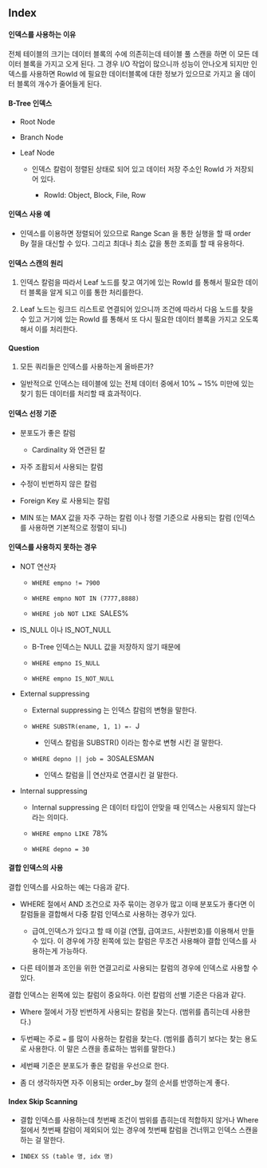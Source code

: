 ## Index 

#### 인덱스를 사용하는 이유 

전체 테이블의 크기는 데이터 블록의 수에 의존히는데 테이블 풀 스캔을 하면 이 모든 데이터 블록을 가지고 오게 된다. 그 경우 I/O 작업이
많으니까 성능이 안나오게 되지만 인덱스를 사용하면 RowId 에 필요한 데이터블록에 대한 정보가 있으므로 가지고 올 데이터 블록의 개수가 줄어들게 된다. 

#### B-Tree 인덱스
 
- Root Node

- Branch Node

- Leaf Node

  - 인덱스 칼럼이 정렬된 상태로 되어 있고 데이터 저장 주소인 RowId 가 저장되어 있다. 
  
    - RowId: Object, Block, File, Row
  
#### 인덱스 사용 예 
  
- 인덱스를 이용하면 정렬되어 있으므로 Range Scan 을 통한 실행을 할 때 order By 절을 대신할 수 있다. 그리고 최대나 최소 값을 통한 조뢰흘 할 때 유용하다. 

#### 인덱스 스캔의 원리

1. 인덱스 칼럼을 따라서 Leaf 노드를 찾고 여기에 있는 RowId 를 통해서 필요한 데이터 블록을 알게 되고 이를 통한 처리를한다.

2. Leaf 노드는 링크드 리스트로 연결되어 있으니까 조건에 따라서 다음 노드를 찾을 수 있고 거기에 있는 RowId 를 통해서 또 다시 필요한 데이터 블록을 가지고 오도록 해서 
이를 처리한다. 

#### Question 

1. 모든 쿼리들은 인덱스를 사용하는게 올바른가? 

- 일반적으로 인덱스는 테이블에 있는 전체 데이터 중에서 10% ~ 15% 미만에 있는 찾기 힘든 데이터를 처리할 때 효과적이다. 

#### 인덱스 선정 기준

- 분포도가 좋은 칼럼
  
  - Cardinality 와 연관된 칼

- 자주 조홥되서 사용되는 칼럼

- 수정이 빈번하지 않은 칼럼

- Foreign Key 로 사용되는 칼럼

- MIN 또는 MAX 값을 자주 구하는 칼럼 이나 정렬 기준으로 사용되는 칼럼 (인덱스를 사용하면 기본적으로 정렬이 되니)  

#### 인덱스를 사용하지 못하는 경우

- NOT 연산자 

  - `WHERE empno != 7900`
  
  - `WHERE empno NOT IN (7777,8888)`
  
  - `WHERE job NOT LIKE `SALES%` ` 
  
- IS_NULL 이나 IS_NOT_NULL

  - B-Tree 인덱스는 NULL 값을 저장하지 않기 때문에 

  - `WHERE empno IS_NULL`
  
  - `WHERE empno IS_NOT_NULL`
  
- External suppressing

  - External suppressing 는 인덱스 칼럼의 변형을 말한다.
  
  - `WHERE SUBSTR(ename, 1, 1) =- `J` `
  
    - 인덱스 칼럼을 SUBSTR() 이라는 함수로 변형 시킨 걸 말한다. 
  
  - `WHERE depno || job = `30SALESMAN` `
  
    - 인덱스 칼럼을 || 연산자로 연결시킨 걸 말한다. 
    
- Internal suppressing 

  - Internal suppressing 은 데이터 타입이 안맞을 때 인덱스는 사용되지 않는다 라는 의미다. 
  
  - `WHERE empno LIKE `78%` `
  
  - `WHERE depno = 30`
  
#### 결합 인덱스의 사용 

결합 인덱스를 사요하는 예는 다음과 같다. 

- WHERE 절에서 AND 조건으로 자주 묶이는 경우가 많고 이때 분포도가 좋다면 이 칼럼들을 결합해서 다중 칼럼 인덱스로 사용하는 경우가 있다.

  - 급여_인덱스가 있다고 할 때 이걸 (연월, 급여코드, 사원번호)를 이용해서 만들 수 있다.  이 경우에 가장 왼쪽에 있는 칼럼은 무조건 사용해야 결합 인덱스를 사용하는게 가능하다. 
  
- 다른 테이블과 조인을 위한 연결고리로 사용되는 칼럼의 경우에 인덱스로 사용할 수 있다. 

결합 인덱스는 왼쪽에 있는 칼럼이 중요하다. 이런 칼럼의 선별 기준은 다음과 같다. 

- Where 절에서 가장 빈번하게 사용되는 칼럼을 찾는다. (범위를 좁히는데 사용한다.) 

- 두번째는 주로 `=` 를 많이 사용하는 칼럼을 찾는다. (범위를 좁히기 보다는 찾는 용도로 사용한다. 이 말은 스캔을 종료하는 범위를 말한다.)

- 세번째 기준은 분포도가 좋은 칼럼을 우선으로 한다. 

- 좀 더 생각하자면 자주 이용되는 order_by 절의 순서를 반영하는게 좋다.

  
#### Index Skip Scanning

- 결합 인덱스를 사용하는데 첫번째 조건이 범위를 좁히는데 적합하지 않거나 Where 절에서 첫번째 칼럼이 제외되어 있는 경우에 첫번째 칼럼을 건너뛰고 인덱스 스캔을
하는 걸 말한다. 

- `INDEX SS (table 명, idx 명) `

